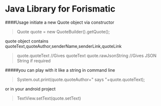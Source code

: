 # Java Library for Forismatic

####Usage
initiate a new Quote object via constructor
> Quote quote = new QuoteBuilder().getQuote();

quote object contains quoteText,quoteAuthor,senderName,senderLink,quoteLink
>quote.quoteText //Gives quoteText
>quote.rawJsonString //Gives JSON String if required

#####you can play with it like a string
in command line
>System.out.print(quote.quoteAuthor+" says "+quote.quoteText);

or in your android project
>TextView.setText(quote.setText)
